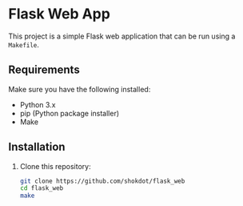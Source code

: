 # Flask Web App

This project is a simple Flask web application that can be run using a `Makefile`.

## Requirements

Make sure you have the following installed:

- Python 3.x
- pip (Python package installer)
- Make

## Installation

1. Clone this repository:

   ```bash
   git clone https://github.com/shokdot/flask_web 
   cd flask_web
   make
